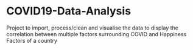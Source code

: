 # COVID19-Data-Analysis

Project to import, process/clean and visualise the data to display the correlation between multiple factors surrounding COVID and Happiness Factors of a country

